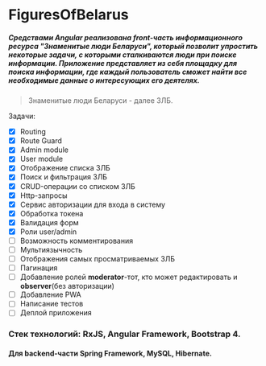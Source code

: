 # FiguresOfBelarus

##### Средствами Angular реализована front-часть информационного ресурса "Знаменитые люди Беларуси", который позволит упростить некоторые задачи, с которыми сталкиваются люди при поиске информации. Приложение представляет из себя площадку для поиска информации, где каждый пользователь сможет найти все необходимые данные о интересующих его деятелях.

> Знаменитые люди Беларуси - далее ЗЛБ.

Задачи:

- [x] Routing
- [x] Route Guard
- [x] Admin module
- [x] User module
- [x] Отображение списка ЗЛБ
- [x] Поиск и фильтрация ЗЛБ
- [x] CRUD-операции со списком ЗЛБ
- [x] Http-запросы
- [x] Сервис авторизации для входа в систему
- [x] Обработка токена
- [x] Валидация форм
- [x] Роли user/admin
- [ ] Возможность комментирования
- [ ] Мультиязычность
- [ ] Отображения самых просматриваемых ЗЛБ
- [ ] Пагинация
- [ ] Добавление ролей **moderator**-тот, кто может редактировать и  **observer**(без авторизации)     
- [ ] Добавление PWA
- [ ] Написание тестов
- [ ] Деплой приложения

### Стек технологий: RxJS, Angular Framework, Bootstrap 4. 
#### Для backend-части Spring Framework, MySQL, Hibernate.
